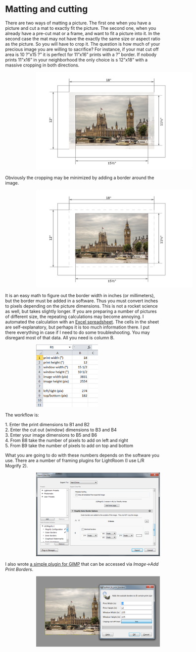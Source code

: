 <!DOCTYPE html>
<html>
<head>
<!--<meta charset="UTF-8">-->
<meta name="keywords" content="frame,mat,print,Lightroom,GIMP">
<meta name="author" content="Serge Yuschenko">
</head>

<body>

<h1>Matting and cutting</h1>

<p>There are two ways of matting a picture. The first one when you have a picture and cut a mat to exactly fit the picture. The second one, when you already have a pre-cut mat or a frame, and want to fit a picture into it. In the second case the mat may not have the exactly the same size or aspect ratio as the picture. So you will have to crop it. The question is how much of your precious image you are willing to sacrifice? For instance, if your mat cut off area is 10 ?”x15 ?” it is perfect for 11”x16” prints with a ?” border. If nobody prints 11”x16” in your neighborhood the only choice is s 12”x18” with a massive cropping in both directions.</p>

<left>
<img style="margin-left: 100px;" width="700" src="before.png" />
</left>

<p>Obviously the cropping may be minimized by adding a border around the image.</p>

<left>
<img style="margin-left: 100px;" width="700" src="after.png" />
</left>

<p>It is an easy math to figure out the border width in inches (or millimeters), but the border must be added in a software. Thus you must convert inches to pixels depending on the picture dimensions. This is not a rocket science as well, but takes slightly longer. If you are preparing a number of pictures of different size, the repeating calculations may become annoying. I automated the calculation with an <a href="print_borders.xlsx" target="_blank">Excel spreadsheet</a>. The cells in the sheet are self-explanatory, but perhaps it is too much information there. I put there everything in case if I need to do some troubleshooting. You may disregard most of that data. All you need is column B.</p>

<left>
<img style="margin-left: 100px;" width="200" src="excel.png" />
</left>

<p>The workflow is:</p>
1.	Enter the print dimensions to B1 and B2<br>
2.	Enter the cut out (window) dimensions to B3 and B4<br>
3.	Enter your image dimensions to B5 and B6<br>
4.	From B8 take the number of pixels to add on left and right<br>
5.	From B9 take the number of pixels to add on top and bottom<br>

<p>What you are going to do with these numbers depends on the software you use. There are a number of framing plugins for LightRoom (I use L/R Mogrify 2).</p>

<left>
<img style="margin-left: 100px;" width="400" src="mogrify.png" />
</left>

<p>I also wrote <a href="print_borders.py" target="_blank">a simple plugin for GIMP</a> that can be accessed via <i>Image->Add Print Borders</i>.</p>

<left>
<img style="margin-left: 100px;" width="400" src="gimp.png" />
</left>

<body/>
